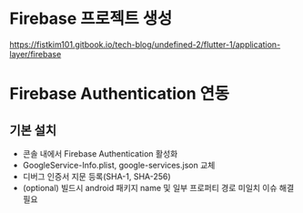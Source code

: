 # Firebase 프로젝트 생성
https://fistkim101.gitbook.io/tech-blog/undefined-2/flutter-1/application-layer/firebase

# Firebase Authentication 연동
## 기본 설치
- 콘솔 내에서 Firebase Authentication 활성화
- GoogleService-Info.plist, google-services.json 교체
- 디버그 인증서 지문 등록(SHA-1, SHA-256)
- (optional) 빌드시 android 패키지 name 및 일부 프로퍼티 경로 미일치 이슈 해결 필요

## 

